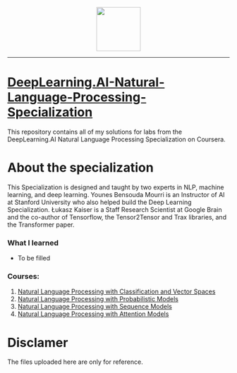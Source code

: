 <p align="center">

  <img height="100" src="https://wordpress.deeplearning.ai/wp-content/uploads/2021/02/LogoFiles_DeepLearning_PrimaryLogo.png">  

</p>
<hr>  

# [DeepLearning.AI-Natural-Language-Processing-Specialization](https://www.coursera.org/specializations/natural-language-processing)
 This repository contains all of my solutions for labs from the DeepLearning.AI Natural Language Processing Specialization on Coursera.
 
 
 # About the specialization
 This Specialization is designed and taught by two experts in NLP, machine learning, and deep learning. Younes Bensouda Mourri is an Instructor of AI at Stanford University who also helped build the Deep Learning Specialization. Łukasz Kaiser is a Staff Research Scientist at Google Brain and the co-author of Tensorflow, the Tensor2Tensor and Trax libraries, and the Transformer paper. 

 ### What I learned
- To be filled
 
### Courses:
1. [Natural Language Processing with Classification and Vector Spaces](https://github.com/FahdSeddik/DeepLearning.AI-Natural-Language-Processing-Specialization/tree/main/1-Natural%20Language%20Processing%20with%20Classification%20and%20Vector%20Spaces)  
2. [Natural Language Processing with Probabilistic Models](https://github.com/FahdSeddik/DeepLearning.AI-Natural-Language-Processing-Specialization/tree/main/2-Natural%20Language%20Processing%20with%20Probabilistic%20Models)  
3. [Natural Language Processing with Sequence Models](https://github.com/FahdSeddik/DeepLearning.AI-Natural-Language-Processing-Specialization/tree/main/3-Natural%20Language%20Processing%20with%20Sequence%20Models)  
4. [Natural Language Processing with Attention Models](https://github.com/FahdSeddik/DeepLearning.AI-Natural-Language-Processing-Specialization/tree/main/4-Natural%20Language%20Processing%20with%20Attention%20Models)  

 # Disclamer
The files uploaded here are only for reference. 

